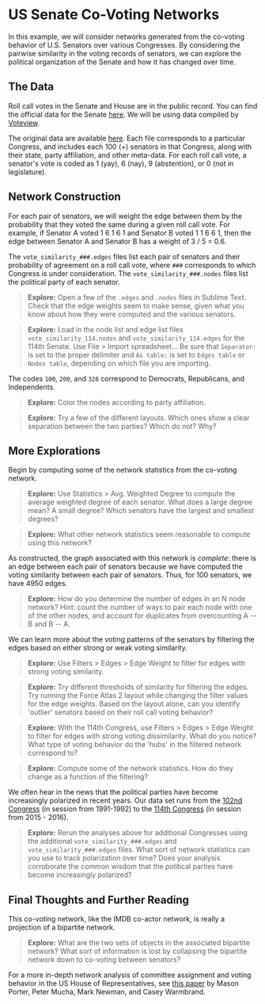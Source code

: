 # US Senate Co-Voting Networks

In this example, we will consider networks generated from the co-voting behavior of U.S. Senators over various Congresses. By considering the pairwise similarity in the voting records of senators, we can explore the political organization of the Senate and how it has changed over time.

## The Data

Roll call votes in the Senate and House are in the public record. You can find the official data for the Senate [here](https://www.senate.gov/reference/common/faq/how_to_votes.htm). We will be using data compiled by [Voteview](https://voteview.com/).

The original data are available [here](https://voteview.com/data). Each file corresponds to a particular Congress, and includes each 100 (+) senators in that Congress, along with their state, party affiliation, and other meta-data. For each roll call vote, a senator's vote is coded as 1 (yay), 6 (nay), 9 (abstention), or 0 (not in legislature).

## Network Construction

For each pair of senators, we will weight the edge between them by the probability that they voted the same during a given roll call vote. For example, if Senator A voted 1 6 1 6 1 and Senator B voted 1 1 6 6 1, then the edge between Senator A and Senator B has a weight of 3 / 5 = 0.6. 

The ``vote_similarity_###.edges`` files list each pair of senators and their probability of agreement on a roll call vote, where ``###`` corresponds to which Congress is under consideration. The ``vote_similarity_###.nodes`` files list the political party of each senator.

> **Explore:** Open a few of the ``.edges`` and ``.nodes`` files in Sublime Text. Check that the edge weights seem to make sense, given what you know about how they were computed and the various senators.

> **Explore:** Load in the node list and edge list files ``vote_similarity_114.nodes`` and ``vote_similarity_114.edges`` for the 114th Senate. Use File > Import spreadsheet... Be sure that ``Separator:`` is set to the proper delimiter and ``As table:`` is set to ``Edges table`` or ``Nodes table``, depending on which file you are importing.

The codes ``100``, ``200``, and ``328`` correspond to Democrats, Republicans, and Independents.

> **Explore:** Color the nodes according to party affiliation. 

> **Explore:** Try a few of the different layouts. Which ones show a clear separation between the two parties? Which do not? Why?

## More Explorations

Begin by computing some of the network statistics from the co-voting network.

> **Explore:** Use Statistics > Avg. Weighted Degree to compute the average weighted degree of each senator. What does a large degree mean? A small degree? Which senators have the largest and smallest degrees?

> **Explore:** What other network statistics seem reasonable to compute using this network?

As constructed, the graph associated with this network is *complete*: there is an edge between each pair of senators because we have computed the voting similarity between each pair of senators. Thus, for 100 senators, we have 4950 edges. 

> **Explore:** How do you determine the number of edges in an N node network? Hint: count the number of ways to pair each node with one of the other nodes, and account for duplicates from overcounting A -- B and B -- A.

We can learn more about the voting patterns of the senators by filtering the edges based on either strong or weak voting similarity.

> **Explore:** Use Filters > Edges > Edge Weight to filter for edges with strong voting similarity. 

> **Explore:** Try different thresholds of similarity for filtering the edges. Try running the Force Atlas 2 layout while changing the filter values for the edge weights. Based on the layout alone, can you identify 'outlier' senators based on their roll call voting behavior?

> **Explore:** With the 114th Congress, use Filters > Edges > Edge Weight to filter for edges with strong voting *dis*similarity. What do you notice? What type of voting behavior do the 'hubs' in the filtered network correspond to?

> **Explore:** Compute some of the network statistics. How do they change as a function of the filtering?

We often hear in the news that the political parties have become increasingly polarized in recent years. Our data set runs from the [102nd Congress](https://en.wikipedia.org/wiki/102nd_United_States_Congress) (in session from 1991-1992) to the [114th Congress](https://en.wikipedia.org/wiki/114th_United_States_Congress) (in session from 2015 - 2016).

> **Explore:** Rerun the analyses above for additional Congresses using the additional ``vote_similarity_###.edges`` and ``vote_similarity_###.edges`` files. What sort of network statistics can you use to track polarization over time? Does your analysis corroborate the common wisdom that the political parties have become increasingly polarized? 

## Final Thoughts and Further Reading

This co-voting network, like the IMDB co-actor network, is really a projection of a bipartite network.

> **Explore:** What are the two sets of objects in the associated bipartite network? What sort of information is lost by collapsing the bipartite network down to co-voting between senators?

For a more in-depth network analysis of committee assignment and voting behavior in the US House of Representatives, see [this paper](http://www.pnas.org/content/102/20/7057.full) by Mason Porter, Peter Mucha, Mark Newman, and Casey Warmbrand.